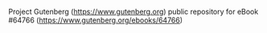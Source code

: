 Project Gutenberg (https://www.gutenberg.org) public repository for
eBook #64766 (https://www.gutenberg.org/ebooks/64766)
